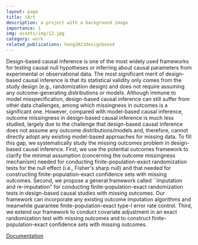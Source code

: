 ```yaml
---
layout: page
title: iArt
description: a project with a background image
importance: 1
img: assets/img/12.jpg
category: work
related_publications: heng2023designbased
---
```


Design-based causal inference is one of the most widely used frameworks for testing causal null hypotheses or inferring about causal parameters from experimental or observational data. The most significant merit of design-based causal inference is that its statistical validity only comes from the study design (e.g., randomization design) and does not require assuming any outcome-generating distributions or models. Although immune to model misspecification, design-based causal inference can still suffer from other data challenges, among which missingness in outcomes is a significant one. However, compared with model-based causal inference, outcome missingness in design-based causal inference is much less studied, largely due to the challenge that design-based causal inference does not assume any outcome distributions/models and, therefore, cannot directly adopt any existing model-based approaches for missing data. To fill this gap, we systematically study the missing outcomes problem in design-based causal inference. First, we use the potential outcomes framework to clarify the minimal assumption (concerning the outcome missingness mechanism) needed for conducting finite-population-exact randomization tests for the null effect (i.e., Fisher's sharp null) and that needed for constructing finite-population-exact confidence sets with missing outcomes. Second, we propose a general framework called ``imputation and re-imputation" for conducting finite-population-exact randomization tests in design-based causal studies with missing outcomes. Our framework can incorporate any existing outcome imputation algorithms and meanwhile guarantee finite-population-exact type-I error rate control. Third, we extend our framework to conduct covariate adjustment in an exact randomization test with missing outcomes and to construct finite-population-exact confidence sets with missing outcomes.


[Documentation](https://i-art.readthedocs.io/en/latest/)